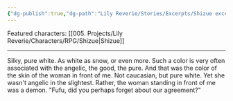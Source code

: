 ```yaml
---
{"dg-publish":true,"dg-path":"Lily Reverie/Stories/Excerpts/Shizue excerpt 3.md","permalink":"/lily-reverie/stories/excerpts/shizue-excerpt-3/","created":"2023-06-29T02:56:47.324-03:00","updated":"2024-01-20T04:42:38.146-03:00"}
---
```



Featured characters: [[005. Projects/Lily Reverie/Characters/RPG/Shizue\|Shizue]]

---

Silky, pure white. As white as snow, or even more. Such a color is very often associated with the angelic, the good, the pure.
And that was the color of the skin of the woman in front of me. Not caucasian, but pure white.
Yet she wasn't angelic in the slightest.
Rather, the woman standing in front of me was a demon.
"Fufu, did you perhaps forget about our agreement?"